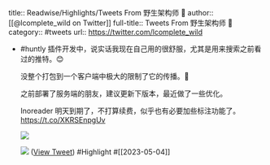 title:: Readwise/Highlights/Tweets From 野生架构师 🐒
author:: [[@lcomplete_wild on Twitter]]
full-title:: Tweets From 野生架构师 🐒
category:: #tweets
url:: https://twitter.com/lcomplete_wild

- #huntly 插件开发中，说实话我现在自己用的很舒服，尤其是用来搜索之前看过的推特。😊
  
  没整个打包到一个客户端中极大的限制了它的传播。🥹
  
  之前部署了服务端的朋友，建议更新下版本，最近做了一些优化。
  
  Inoreader 明天到期了，不打算续费，似乎也有必要加些标注功能了。 https://t.co/XKRSEnpgUv
  
  ![](https://pbs.twimg.com/media/Fr_bsuQXgAs3HC6.png)
  
  ![](https://pbs.twimg.com/media/Fr_cHKDXsAASHUs.jpg) ([View Tweet](https://twitter.com/lcomplete_wild/status/1639271684111736832)) #Highlight #[[2023-05-04]]